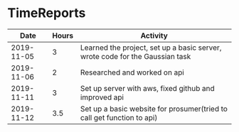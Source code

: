 # TimeReports

| Date  |      Hours    | Activity                                       |
| ----------- | ------- |------------------------------------------------
| 2019-11-05  | 3       | Learned the project, set up a basic server, wrote code for the Gaussian task                |
| 2019-11-06  | 2       | Researched and worked on api     		|
| 2019-11-11  | 3       | Set up server with aws, fixed github and improved api    		|
| 2019-11-12  | 3.5     | Set up a basic website for prosumer(tried to call get function to api)  		|
